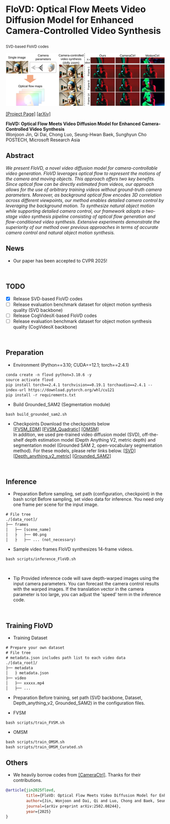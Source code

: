 # FloVD: Optical Flow Meets Video Diffusion Model for Enhanced Camera-Controlled Video Synthesis<br>
<sub> SVD-based FloVD codes </sub>
<br>

![Teaser image 1](./docs/teaser.png)

[\[Project Page\]](https://jinwonjoon.github.io/flovd_site/)
[\[arXiv\]](https://arxiv.org/abs/2502.08244/)

**FloVD: Optical Flow Meets Video Diffusion Model for Enhanced Camera-Controlled Video Synthesis**<br>
Wonjoon Jin, Qi Dai, Chong Luo, Seung-Hwan Baek, Sunghyun Cho<br>
POSTECH, Microsoft Research Asia
<br>

## Abstract
*We present FloVD, a novel video diffusion model for camera-controllable video generation. FloVD leverages optical flow to represent the motions of the camera and moving objects. This approach offers two key benefits. Since optical flow can be directly estimated from videos, our approach allows for the use of arbitrary training videos without ground-truth camera parameters. Moreover, as background optical flow encodes 3D correlation across different viewpoints, our method enables detailed camera control by leveraging the background motion. To synthesize natural object motion while supporting detailed camera control, our framework adopts a two-stage video synthesis pipeline consisting of optical flow generation and flow-conditioned video synthesis. Extensive experiments demonstrate the superiority of our method over previous approaches in terms of accurate camera control and natural object motion synthesis.*
<br>

## News
* Our paper has been accepted to CVPR 2025!
<br>

## TODO
- [x] Release SVD-based FloVD codes
- [ ] Release evaluation benchmark dataset for object motion synthesis quality (SVD backbone)
- [ ] Release CogVideoX-based FloVD codes
- [ ] Release evaluation benchmark dataset for object motion synthesis quality (CogVideoX backbone)
<br>

## Preparation
* Environment (Python==3.10; CUDA==12.1; torch==2.4.1)
```shell
conda create -n flovd python=3.10.6 -y
source activate flovd
pip install torch==2.4.1 torchvision==0.19.1 torchaudio==2.4.1 --index-url https://download.pytorch.org/whl/cu121
pip install -r requirements.txt
```

* Build Grounded_SAM2 (Segmentation module)
```shell
bash build_grounded_sam2.sh
```


* Checkpoints
Download the checkpoints below<br>
[\[FVSM_EDM\]](https://drive.google.com/file/d/1Iw8dEGa7sd_7EHdAYMZRnlr3rxM1nmV_/view?usp=drive_link)
[\[FVSM_Quadratic\]](https://drive.google.com/file/d/1oYv3l5KIvgh6gc109BivlBaBHArWq2Sd/view?usp=drive_link)
[\[OMSM\]](https://drive.google.com/file/d/1FAKXRBK95TCf6WA6UXTKhGphoOkuf6km/view?usp=drive_link) <br>
In addition, we used pre-trained video diffusion model (SVD), off-the-shelf depth estimation model (Depth Anything V2, metric depth) and segmentation model (Grounded SAM 2, open-vocabulary segmentation method).
For these models, please refer links below.
[\[SVD\]](https://huggingface.co/stabilityai/stable-video-diffusion-img2vid/tree/main)
[\[Depth_anything_v2_metric\]](https://github.com/DepthAnything/Depth-Anything-V2/tree/main/metric_depth)
[\[Grounded_SAM2\]](https://github.com/IDEA-Research/Grounded-SAM-2)
<br>


## Inference
* Preparation
Before sampling, set path (configuration, checkpoint) in the bash script
Before sampling, set video data for inference. You need only one frame per scene for the input image.
```shell
# File tree
./[data_root]/
├── frames
│   ├── [scene_name]
│   ├   ├── 00.png
│   ├   ├── ... (not_necessary)
```

* Sample video frames
FloVD synthesizes 14-frame videos.
```shell
bash scripts/inference_FloVD.sh
```
<br>

* Tip
Provided inference code will save depth-warped images using the input camera parameters. 
You can forecast the camera control results with the warped images.
If the translation vector in the camera parameter is too large, you can adjust the 'speed' term in the inference code.
<br>


## Training FloVD
* Training Dataset
```shell
# Prepare your own dataset
# File tree
# metadata.json includes path list to each video data
./[data_root]/
├── metadata
│   ├ metadata.json
├── video
│   ├── xxxxx.mp4
│   ├── ...
```

* Preparation
Before training, set path (SVD backbone, Dataset, Depth_anything_v2, Grounded_SAM2) in the configuration files.

* FVSM
```shell
bash scripts/train_FVSM.sh
```

* OMSM
```shell
bash scripts/train_OMSM.sh
bash scripts/train_OMSM_Curated.sh
```

## Others
* We heavily borrow codes from [\[CameraCtrl\]](https://github.com/hehao13/CameraCtrl). Thanks for their contributions.


```bibtex
@article{jin2025flovd,
         title={FloVD: Optical Flow Meets Video Diffusion Model for Enhanced Camera-Controlled Video Synthesis},
         author={Jin, Wonjoon and Dai, Qi and Luo, Chong and Baek, Seung-Hwan and Cho, Sunghyun},
         journal={arXiv preprint arXiv:2502.08244},
         year={2025}
}
```